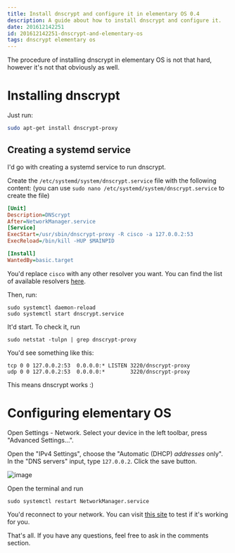 ```yaml
---
title: Install dnscrypt and configure it in elementary OS 0.4
description: A guide about how to install dnscrypt and configure it.
date: 201612142251
id: 201612142251-dnscrypt-and-elementary-os
tags: dnscrypt elementary os
---
```


The procedure of installing dnscrypt in elementary OS is not that hard, however
it's not that obviously as well.

# Installing dnscrypt

Just run:

```bash
sudo apt-get install dnscrypt-proxy
```

## Creating a systemd service

I'd go with creating a systemd service to run dnscrypt.

Create the `/etc/systemd/system/dnscrypt.service` file with the following content:
(you can use `sudo nano /etc/systemd/system/dnscrypt.service` to create the file)


```ini
[Unit]                                                      
Description=DNScrypt
After=NetworkManager.service                
[Service]
ExecStart=/usr/sbin/dnscrypt-proxy -R cisco -a 127.0.0.2:53
ExecReload=/bin/kill -HUP $MAINPID

[Install]
WantedBy=basic.target
```

You'd replace `cisco` with any other resolver you want. You can find the list
of available resolvers [here][1].

Then, run:

```
sudo systemctl daemon-reload
sudo systemctl start dnscrypt.service
```

It'd start. To check it, run

```
sudo netstat -tulpn | grep dnscrypt-proxy
```

You'd see something like this:

```
tcp 0 0 127.0.0.2:53  0.0.0.0:* LISTEN 3220/dnscrypt-proxy
udp 0 0 127.0.0.2:53  0.0.0.0:*        3220/dnscrypt-proxy
```

This means dnscrypt works :)

# Configuring elementary OS

Open Settings - Network. Select your device in the left toolbar, press
"Advanced Settings...".

Open the "IPv4 Settings", choose the "Automatic (DHCP) *addresses* only".
In the "DNS servers" input, type `127.0.0.2`. Click the save button.

![image](dnscrypt-and-elementary-network-settings.png)

Open the terminal and run

```
sudo systemctl restart NetworkManager.service
```

You'd reconnect to your network. You can visit [this site][2] to test if it's
working for you.

That's all. If you have any questions, feel free to ask in the comments section.

[1]: https://github.com/jedisct1/dnscrypt-proxy/blob/master/dnscrypt-resolvers.csv
[2]: https://www.opendns.com/welcome/